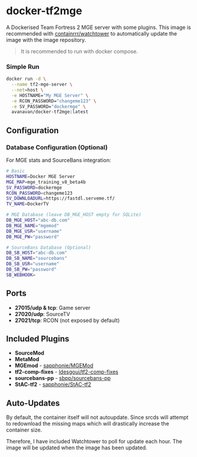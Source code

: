 # docker-tf2mge

A Dockerised Team Fortress 2 MGE server with some plugins. This image is recommended with [containrrr/watchtower](https://github.com/containrrr/watchtower) to automatically update the image with the image repository.

> It is recommended to run with docker compose.

### Simple Run

```bash
docker run -d \
  --name tf2-mge-server \
  --net=host \
  -e HOSTNAME="My MGE Server" \
  -e RCON_PASSWORD="changeme123" \
  -e SV_PASSWORD="dockermge" \
  avanavan/docker-tf2mge:latest
```

## Configuration

### Database Configuration (Optional)

For MGE stats and SourceBans integration:

```bash
# Basic
HOSTNAME=Docker MGE Server
MGE_MAP=mge_training_v8_beta4b
SV_PASSWORD=dockermge
RCON_PASSWORD=changeme123
SV_DOWNLOADURL=https://fastdl.serveme.tf/
TV_NAME=DockerTV

# MGE Database (leave DB_MGE_HOST empty for SQLite)
DB_MGE_HOST="abc-db.com"
DB_MGE_NAME="mgemod"
DB_MGE_USR="username"
DB_MGE_PW="password"

# SourceBans Database (Optional)
DB_SB_HOST="abc-db.com"
DB_SB_NAME="sourcebans"
DB_SB_USR="username"
DB_SB_PW="password"
SB_WEBHOOK=
```

## Ports

- **27015/udp & tcp**: Game server
- **27020/udp**: SourceTV
- **27021/tcp**: RCON (not exposed by default)

## Included Plugins

- **SourceMod** 
- **MetaMod**
- **MGEmod** - [sapphonie/MGEMod](https://github.com/sapphonie/MGEMod)
- **tf2-comp-fixes** - [ldesgoui/tf2-comp-fixes](https://github.com/ldesgoui/tf2-comp-fixes)
- **sourcebans-pp** - [sbpp/sourcebans-pp](https://github.com/sbpp/sourcebans-pp)
- **StAC-tf2** - [sapphonie/StAC-tf2](https://github.com/sapphonie/StAC-tf2)

## Auto-Updates

By default, the container itself will not autoupdate. Since srcds will attempt to redownload the missing maps which will drastically increase the container size. 

Therefore, I have included Watchtower to poll for update each hour. The image will be updated when the image has been updated.